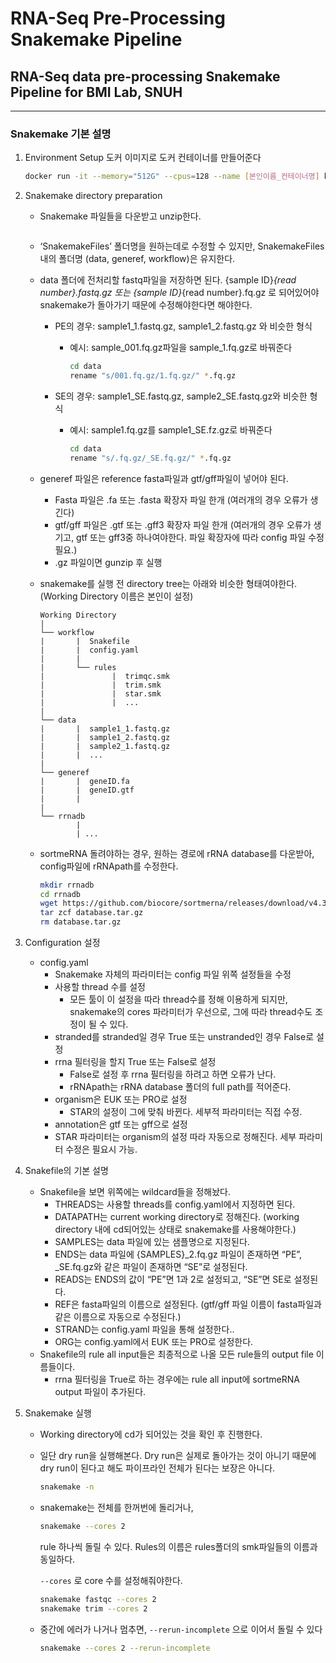# RNA-Seq Pre-Processing Snakemake Pipeline
## RNA-Seq data pre-processing Snakemake Pipeline for BMI Lab, SNUH

-----------------------------

### Snakemake 기본 설명

1. Environment Setup
    도커 이미지로 도커 컨테이너를 만들어준다
    
    ```bash
    docker run -it --memory="512G" --cpus=128 --name [본인이름_컨테이너명] bmi_rnaseq_preproc
    ```
    
2. Snakemake directory preparation
    - Snakemake 파일들을 다운받고 unzip한다.
        
        ```bash
        
        ```
        
    - ‘SnakemakeFiles’ 폴더명을 원하는데로 수정할 수 있지만, SnakemakeFiles내의 폴더명 (data, generef, workflow)은 유지한다.
    - data 폴더에 전처리할 fastq파일을 저장하면 된다. {sample ID}_{read number}.fastq.gz 또는 {sample ID}_{read number}.fq.gz 로 되어있어야 snakemake가 돌아가기 때문에 수정해야한다면 해야한다.
        - PE의 경우: sample1_1.fastq.gz, sample1_2.fastq.gz 와 비슷한 형식
            - 예시: sample_001.fq.gz파일을  sample_1.fq.gz로 바꿔준다
                
                ```bash
                cd data
                rename "s/001.fq.gz/1.fq.gz/" *.fq.gz
                ```
                
        - SE의 경우: sample1_SE.fastq.gz, sample2_SE.fastq.gz와 비슷한 형식
            - 예시: sample1.fq.gz를 sample1_SE.fz.gz로 바꿔준다
                
                ```bash
                cd data
                rename "s/.fq.gz/_SE.fq.gz/" *.fq.gz
                ```
                
        
    - generef 파일은 reference fasta파일과 gtf/gff파일이 넣어야 된다.
        - Fasta 파일은 .fa 또는 .fasta 확장자 파일 한개 (여러개의 경우 오류가 생긴다)
        - gtf/gff 파일은 .gtf 또는 .gff3 확장자 파일 한개 (여러개의 경우 오류가 생기고, gtf 또는 gff3중 하나여야한다. 파일 확장자에 따라 config 파일 수정 필요.)
        - .gz 파일이면 gunzip 후 실행
    - snakemake를 실행 전 directory tree는 아래와 비슷한 형태여야한다. (Working Directory 이름은 본인이 설정)
        
        ```
        Working Directory
        |
        └── workflow
        |		|  Snakefile
        |		|  config.yaml
        |		|  
        |		└── rules
        |				|  trimqc.smk
        |				|  trim.smk
        |				|  star.smk
        |				|  ...
        |
        └── data
        |		|  sample1_1.fastq.gz
        |		|  sample1_2.fastq.gz
        |		|  sample2_1.fastq.gz
        |		|  ...
        |
        └── generef
        |		|  geneID.fa
        |		|  geneID.gtf
        |		|
        |
        └── rrnadb
        		| 
        		| ...
        ```
        
    - sortmeRNA 돌려야하는 경우, 원하는 경로에 rRNA database를 다운받아, config파일에 rRNApath를 수정한다.
        
        ```bash
        mkdir rrnadb
        cd rrnadb
        wget https://github.com/biocore/sortmerna/releases/download/v4.3.4/database.tar.gz
        tar zcf database.tar.gz
        rm database.tar.gz
        ```
        
3. Configuration 설정
    - config.yaml
        - Snakemake 자체의 파라미터는 config 파일 위쪽 설정들을 수정
        - 사용할 thread 수를 설정
            - 모든 툴이 이 설정을 따라 thread수를 정해 이용하게 되지만, snakemake의 cores 파라미터가 우선으로, 그에 따라 thread수도 조정이 될 수 있다.
        - stranded를 stranded일 경우 True 또는 unstranded인 경우 False로 설정
        - rrna 필터링을 할지 True 또는 False로 설정
            - False로 설정 후 rrna 필터링을 하려고 하면 오류가 난다.
            - rRNApath는 rRNA database 폴더의 full path를 적어준다.
        - organism은 EUK 또는 PRO로 설정
            - STAR의 설정이 그에 맞춰 바뀐다. 세부적 파라미터는 직접 수정.
        - annotation은 gtf 또는 gff으로 설정
        - STAR 파라미터는 organism의 설정 따라 자동으로 정해진다. 세부 파라미터 수정은 필요시 가능.

4. Snakefile의 기본 설명
    - Snakefile을 보면 위쪽에는 wildcard들을 정해놨다.
        - THREADS는 사용할 threads를 config.yaml에서 지정하면 된다.
        - DATAPATH는 current working directory로 정해진다. (working directory 내에 cd되어있는 상태로 snakemake를 사용해야한다.)
        - SAMPLES는 data 파일에 있는 샘플명으로 지정된다.
        - ENDS는 data 파일에 {SAMPLES}_2.fq.gz 파일이 존재하면 “PE”, _SE.fq.gz와 같은 파일이  존재하면 “SE”로 설정된다.
        - READS는 ENDS의 값이 “PE”면 1과 2로 설정되고, “SE”면 SE로 설정된다.
        - REF은 fasta파일의 이름으로 설정된다. (gtf/gff 파일 이름이 fasta파일과 같은 이름으로 자동으로 수정된다.)
        - STRAND는 config.yaml 파일을 통해 설정한다..
        - ORG는 config.yaml에서 EUK 또는 PRO로 설정한다.
    - Snakefile의  rule all input들은 최종적으로 나올 모든 rule들의 output file 이름들이다.
        - rrna 필터링을 True로 하는 경우에는 rule all input에 sortmeRNA output 파일이 추가된다.

5. Snakemake 실행
    - Working directory에 cd가 되어있는 것을 확인 후 진행한다.
    - 일단 dry run을 실행해본다. Dry run은 실제로 돌아가는 것이 아니기 때문에 dry run이 된다고 해도 파이프라인 전체가 된다는 보장은 아니다.
        
        ```bash
        snakemake -n
        ```
        
    - snakemake는 전체를 한꺼번에 돌리거나,
        
        ```bash
        snakemake --cores 2
        ```
        
        rule 하나씩 돌릴 수 있다. Rules의 이름은 rules폴더의 smk파일들의 이름과 동일하다.
        
        `--cores` 로 core 수를 설정해줘야한다.
        
        ```bash
        snakemake fastqc --cores 2
        snakemake trim --cores 2
        ```
        
    - 중간에 에러가 나거나 멈추면, `--rerun-incomplete` 으로 이어서 돌릴 수 있다
        
        ```bash
        snakemake --cores 2 --rerun-incomplete
        ```